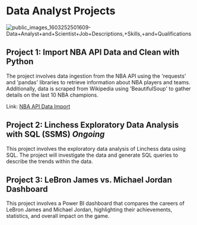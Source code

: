 # Data Analyst Projects
![public_images_1603252501609-Data+Analyst+and+Scientist+Job+Descriptions,+Skills,+and+Qualifications](https://github.com/josephawonusi/Data-Analyst-Projects/assets/147591542/a587e89d-bd3b-4d95-8bed-1bd175820afd)

## Project 1: Import NBA API Data and Clean with Python
The project involves data ingestion from the NBA API using the 'requests' and 'pandas' libraries to retrieve information about NBA players and teams. Additionally, data is scraped from Wikipedia using 'BeautifulSoup' to gather details on the last 10 NBA champions.

Link: [NBA API Data Import](https://github.com/josephawonusi/Data-Analyst-Projects/tree/main/nba_project)

## Project 2: Linchess Exploratory Data Analysis with SQL (SSMS) _Ongoing_
This project involves the exploratory data analysis of Linchess data using SQL. The project will investigate the data and generate SQL queries to describe the trends within the data.

## Project 3: LeBron James vs. Michael Jordan Dashboard
This project involves a Power BI dashboard that compares the careers of LeBron James and Michael Jordan, highlighting their achievements, statistics, and overall impact on the game.
